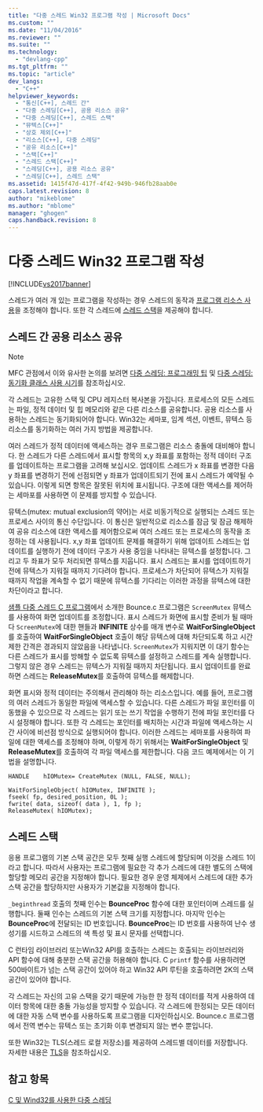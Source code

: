 ```yaml
---
title: "다중 스레드 Win32 프로그램 작성 | Microsoft Docs"
ms.custom: ""
ms.date: "11/04/2016"
ms.reviewer: ""
ms.suite: ""
ms.technology: 
  - "devlang-cpp"
ms.tgt_pltfrm: ""
ms.topic: "article"
dev_langs: 
  - "C++"
helpviewer_keywords: 
  - "통신[C++], 스레드 간"
  - "다중 스레딩[C++], 공용 리소스 공유"
  - "다중 스레딩[C++], 스레드 스택"
  - "뮤텍스[C++]"
  - "상호 제외[C++]"
  - "리소스[C++], 다중 스레딩"
  - "공유 리소스[C++]"
  - "스택[C++]"
  - "스레드 스택[C++]"
  - "스레딩[C++], 공용 리소스 공유"
  - "스레딩[C++], 스레드 스택"
ms.assetid: 1415f47d-417f-4f42-949b-946fb28aab0e
caps.latest.revision: 8
author: "mikeblome"
ms.author: "mblome"
manager: "ghogen"
caps.handback.revision: 8
---
```

# 다중 스레드 Win32 프로그램 작성
[!INCLUDE[vs2017banner](../assembler/inline/includes/vs2017banner.md)]

스레드가 여러 개 있는 프로그램을 작성하는 경우 스레드의 동작과 [프로그램 리소스 사용](#_core_sharing_common_resources_between_threads)을 조정해야 합니다.  또한 각 스레드에 [스레드 스택](#_core_thread_stacks)을 제공해야 합니다.  
  
##  <a name="_core_sharing_common_resources_between_threads"></a> 스레드 간 공용 리소스 공유  
  
> [!NOTE]
>  MFC 관점에서 이와 유사한 논의를 보려면 [다중 스레딩: 프로그래밍 팁](../parallel/multithreading-programming-tips.md) 및 [다중 스레딩: 동기화 클래스 사용 시기](../parallel/multithreading-when-to-use-the-synchronization-classes.md)를 참조하십시오.  
  
 각 스레드는 고유한 스택 및 CPU 레지스터 복사본을 가집니다.  프로세스의 모든 스레드는 파일, 정적 데이터 및 힙 메모리와 같은 다른 리소스를 공유합니다.  공용 리소스를 사용하는 스레드는 동기화되어야 합니다.  Win32는 세마포, 임계 섹션, 이벤트, 뮤텍스 등 리소스를 동기화하는 여러 가지 방법을 제공합니다.  
  
 여러 스레드가 정적 데이터에 액세스하는 경우 프로그램은 리소스 충돌에 대비해야 합니다.  한 스레드가 다른 스레드에서 표시할 항목의 x,y 좌표를 포함하는 정적 데이터 구조를 업데이트하는 프로그램을 고려해 보십시오.  업데이트 스레드가 x 좌표를 변경한 다음 y 좌표를 변경하기 전에 선점되면 y 좌표가 업데이트되기 전에 표시 스레드가 예약될 수 있습니다.  이렇게 되면 항목은 잘못된 위치에 표시됩니다.  구조에 대한 액세스를 제어하는 세마포를 사용하면 이 문제를 방지할 수 있습니다.  
  
 뮤텍스\(mutex: mutual exclusion의 약어\)는 서로 비동기적으로 실행되는 스레드 또는 프로세스 사이의 통신 수단입니다.  이 통신은 일반적으로 리소스를 잠금 및 잠금 해제하여 공유 리소스에 대한 액세스를 제어함으로써 여러 스레드 또는 프로세스의 동작을 조정하는 데 사용됩니다.  x,y 좌표 업데이트 문제를 해결하기 위해 업데이트 스레드는 업데이트를 실행하기 전에 데이터 구조가 사용 중임을 나타내는 뮤텍스를 설정합니다.  그리고 두 좌표가 모두 처리되면 뮤텍스를 지웁니다.  표시 스레드는 표시를 업데이트하기 전에 뮤텍스가 지워질 때까지 기다려야 합니다.  프로세스가 차단되어 뮤텍스가 지워질 때까지 작업을 계속할 수 없기 때문에 뮤텍스를 기다리는 이러한 과정을 뮤텍스에 대한 차단이라고 합니다.  
  
 [샘플 다중 스레드 C 프로그램](../parallel/sample-multithread-c-program.md)에서 소개한 Bounce.c 프로그램은 `ScreenMutex` 뮤텍스를 사용하여 화면 업데이트를 조정합니다.  표시 스레드가 화면에 표시할 준비가 될 때마다 `ScreenMutex`에 대한 핸들과 **INFINITE** 상수를 매개 변수로 **WaitForSingleObject**를 호출하여 **WaitForSingleObject** 호출이 해당 뮤텍스에 대해 차단되도록 하고 시간 제한 간격은 경과되지 않았음을 나타냅니다.  `ScreenMutex`가 지워지면 이 대기 함수는 다른 스레드가 표시를 방해할 수 없도록 뮤텍스를 설정하고 스레드를 계속 실행합니다.  그렇지 않은 경우 스레드는 뮤텍스가 지워질 때까지 차단됩니다.  표시 업데이트를 완료하면 스레드는 **ReleaseMutex**를 호출하여 뮤텍스를 해제합니다.  
  
 화면 표시와 정적 데이터는 주의해서 관리해야 하는 리소스입니다.  예를 들어, 프로그램의 여러 스레드가 동일한 파일에 액세스할 수 있습니다.  다른 스레드가 파일 포인터를 이동했을 수 있으므로 각 스레드는 읽기 또는 쓰기 작업을 수행하기 전에 파일 포인터를 다시 설정해야 합니다.  또한 각 스레드는 포인터를 배치하는 시간과 파일에 액세스하는 시간 사이에 비선점 방식으로 실행되어야 합니다.  이러한 스레드는 세마포를 사용하여 파일에 대한 액세스를 조정해야 하며, 이렇게 하기 위해서는 **WaitForSingleObject** 및 **ReleaseMutex**를 호출하여 각 파일 액세스를 제한합니다.  다음 코드 예제에서는 이 기법을 설명합니다.  
  
```  
HANDLE    hIOMutex= CreateMutex (NULL, FALSE, NULL);  
  
WaitForSingleObject( hIOMutex, INFINITE );  
fseek( fp, desired_position, 0L );  
fwrite( data, sizeof( data ), 1, fp );  
ReleaseMutex( hIOMutex);  
```  
  
##  <a name="_core_thread_stacks"></a> 스레드 스택  
 응용 프로그램의 기본 스택 공간은 모두 첫째 실행 스레드에 할당되며 이것을 스레드 1이라고 합니다.  따라서 사용자는 프로그램에 필요한 각 추가 스레드에 대한 별도의 스택에 할당할 메모리 공간을 지정해야 합니다.  필요한 경우 운영 체제에서 스레드에 대한 추가 스택 공간을 할당하지만 사용자가 기본값을 지정해야 합니다.  
  
 `_beginthread` 호출의 첫째 인수는 **BounceProc** 함수에 대한 포인터이며 스레드를 실행합니다.  둘째 인수는 스레드의 기본 스택 크기를 지정합니다.  마지막 인수는 **BounceProc**에 전달되는 ID 번호입니다.  **BounceProc**는 ID 번호를 사용하여 난수 생성기를 시드하고 스레드의 색 특성 및 표시 문자를 선택합니다.  
  
 C 런타임 라이브러리 또는Win32 API를 호출하는 스레드는 호출되는 라이브러리와 API 함수에 대해 충분한 스택 공간을 허용해야 합니다.  C `printf` 함수를 사용하려면 500바이트가 넘는 스택 공간이 있어야 하고 Win32 API 루틴을 호출하려면 2K의 스택 공간이 있어야 합니다.  
  
 각 스레드는 자신의 고유 스택을 갖기 때문에 가능한 한 정적 데이터를 적게 사용하여 데이터 항목에 대한 충돌 가능성을 방지할 수 있습니다.  각 스레드에 한정되는 모든 데이터에 대한 자동 스택 변수를 사용하도록 프로그램을 디자인하십시오.  Bounce.c 프로그램에서 전역 변수는 뮤텍스 또는 초기화 이후 변경되지 않는 변수 뿐입니다.  
  
 또한 Win32는 TLS\(스레드 로컬 저장소\)를 제공하여 스레드별 데이터를 저장합니다.  자세한 내용은 [TLS](../parallel/thread-local-storage-tls.md)을 참조하십시오.  
  
## 참고 항목  
 [C 및 Wind32를 사용한 다중 스레딩](../parallel/multithreading-with-c-and-win32.md)